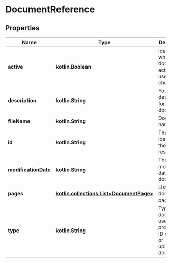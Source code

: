 
# DocumentReference

## Properties
Name | Type | Description | Notes
------------ | ------------- | ------------- | -------------
**active** | **kotlin.Boolean** | Identifies whether the document is active and used for checks. |  [optional]
**description** | **kotlin.String** | Your description for the document. |  [optional]
**fileName** | **kotlin.String** | Document name. |  [optional]
**id** | **kotlin.String** | The unique identifier of the resource. |  [optional]
**modificationDate** | **kotlin.String** | The modification date of the document. |  [optional]
**pages** | [**kotlin.collections.List&lt;DocumentPage&gt;**](DocumentPage.md) | List of document pages |  [optional]
**type** | **kotlin.String** | Type of document, used when providing an ID number or uploading a document. |  [optional]



